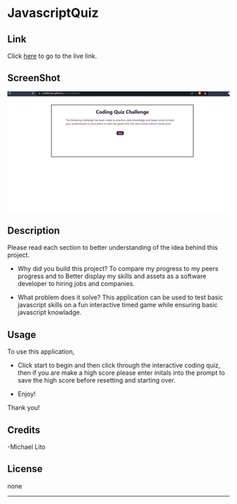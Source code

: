 # JavascriptQuiz

## Link

Click [here](https://micklitodev.github.io/JavascriptQuiz/) to go to the live link.

## ScreenShot

![Screenshot of live javascript quiz.](./assets/images/jsquizappss.png)

## Description

Please read each section to better understanding of the idea behind this project.

- Why did you build this project? To compare my progress to my peers
  progress and to Better display my skills and assets as a software developer
  to hiring jobs and companies.

- What problem does it solve? This application can be used to test
  basic javascript skills on a fun interactive timed game while ensuring
  basic javascript knowladge.

## Usage

To use this application,

- Click start to begin and then click through the interactive coding quiz, then if you
  are make a high score please enter initals into the prompt to save the high score
  before resetting and starting over.

- Enjoy!

Thank you!

## Credits

-Michael Lito

## License

none

---
